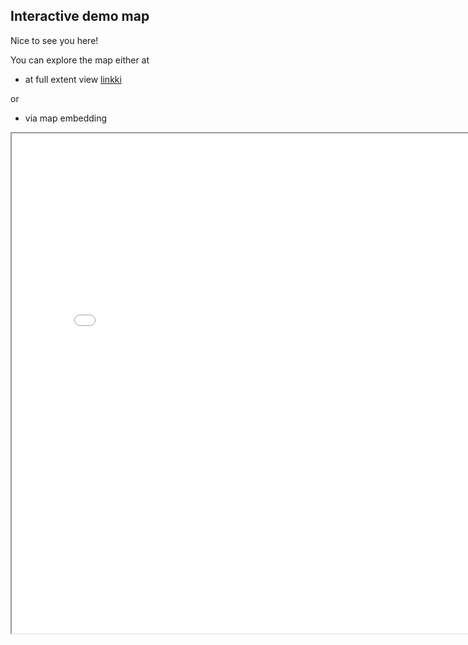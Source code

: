 ## Interactive demo map

Nice to see you here!

You can explore the map either at
- at full extent view [linkki](index.html)

or
- via map embedding

<iframe src="index.html" height="800" width="800"></iframe>
